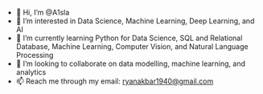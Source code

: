 - 👋 Hi, I’m @A1sla
- 👀 I’m interested in Data Science, Machine Learning, Deep Learning, and AI
- 🌱 I’m currently learning Python for Data Science, SQL and Relational Database, Machine Learning, Computer Vision, and Natural Language Processing
- 💞️ I’m looking to collaborate on data modelling, machine learning, and analytics
- 📫 Reach me through my email: ryanakbar1940@gmail.com  

<!---
A1sla/A1sla is a ✨ special ✨ repository because its `README.md` (this file) appears on your GitHub profile.
You can click the Preview link to take a look at your changes.
--->
